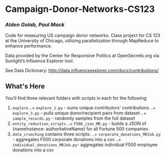 # Campaign-Donor-Networks-CS123
### _Alden Golab, Paul Mack_
Code for measuring US campaign donor networks. Class project for CS 123 at the University of Chicago, utilizing parallelization through MapReduce to enhance performance. 

Data provided by the Center for Responsive Politics at OpenSecrets.org via Sunlight’s Influence Explorer tool.

See Data Dictionary:
http://data.influenceexplorer.com/docs/contributions/

## What's Here

You'll find three relevant folders with scripts in each for the following:

1. `explore` 
..+ `explore_1.py` - sums unique contributors' contributions
..+ `explore_3.py` - pulls unique donor/recipient pairs from dataset
..+ `sample_records.py` - randomly samples from the full dataset
2. `entity_reduction_scripts`
..+ `F500_json_MR.py` - bulids a JSON of {nameInstance: authoritativeName} for all Fortune 500 companies
3. `data_crunching` contains three scripts: 
..+ `corporate_donations_MRJob.py` - aggregates F500 corporate donations into a csv
..+ `individual_donations_MRJob.py`- aggregates individual F500 employee donations into a csv
